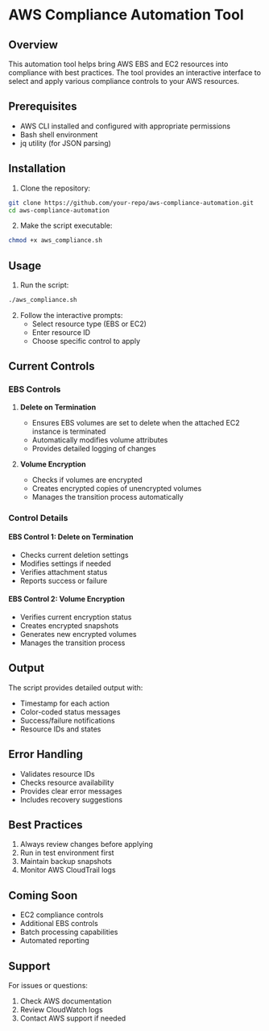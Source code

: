# AWS Compliance Automation Tool
## Overview
This automation tool helps bring AWS EBS and EC2 resources into compliance with best practices. The tool provides an interactive interface to select and apply various compliance controls to your AWS resources.

## Prerequisites
- AWS CLI installed and configured with appropriate permissions
- Bash shell environment
- jq utility (for JSON parsing)

## Installation
1. Clone the repository:
```bash
git clone https://github.com/your-repo/aws-compliance-automation.git
cd aws-compliance-automation
```

2. Make the script executable:
```bash
chmod +x aws_compliance.sh
```

## Usage
1. Run the script:
```bash
./aws_compliance.sh
```

2. Follow the interactive prompts:
   - Select resource type (EBS or EC2)
   - Enter resource ID
   - Choose specific control to apply

## Current Controls

### EBS Controls
1. **Delete on Termination**
   - Ensures EBS volumes are set to delete when the attached EC2 instance is terminated
   - Automatically modifies volume attributes
   - Provides detailed logging of changes

2. **Volume Encryption**
   - Checks if volumes are encrypted
   - Creates encrypted copies of unencrypted volumes
   - Manages the transition process automatically

### Control Details
#### EBS Control 1: Delete on Termination
- Checks current deletion settings
- Modifies settings if needed
- Verifies attachment status
- Reports success or failure

#### EBS Control 2: Volume Encryption
- Verifies current encryption status
- Creates encrypted snapshots
- Generates new encrypted volumes
- Manages the transition process

## Output
The script provides detailed output with:
- Timestamp for each action
- Color-coded status messages
- Success/failure notifications
- Resource IDs and states

## Error Handling
- Validates resource IDs
- Checks resource availability
- Provides clear error messages
- Includes recovery suggestions

## Best Practices
1. Always review changes before applying
2. Run in test environment first
3. Maintain backup snapshots
4. Monitor AWS CloudTrail logs

## Coming Soon
- EC2 compliance controls
- Additional EBS controls
- Batch processing capabilities
- Automated reporting

## Support
For issues or questions:
1. Check AWS documentation
2. Review CloudWatch logs
3. Contact AWS support if needed
